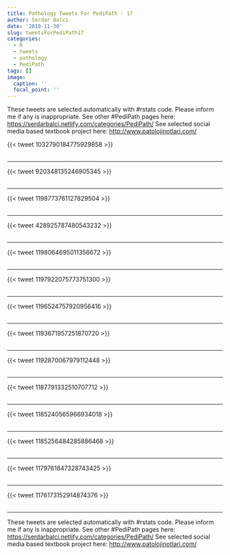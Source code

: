 ```yaml
---
title: Pathology Tweets For PediPath - 17
author: Serdar Balci
date: '2019-11-30'
slug: tweetsForPediPath17
categories:
  - R
  - tweets
  - pathology
  - PediPath
tags: []
image:
  caption: ''
  focal_point: ''
---
```



These tweets are selected automatically with #rstats code. Please inform me if any is inappropriate.
See other #PediPath pages here: https://serdarbalci.netlify.com/categories/PediPath/ 
See selected social media based textbook project here: http://www.patolojinotlari.com/

{{< tweet 1032790184775929858 >}}
<br>
<br>
<hr>
{{< tweet 920348135246905345 >}}
<br>
<br>
<hr>
{{< tweet 1198773761127829504 >}}
<br>
<br>
<hr>
{{< tweet 428925787480543232 >}}
<br>
<br>
<hr>
{{< tweet 1198064695011356672 >}}
<br>
<br>
<hr>
{{< tweet 1197922075773751300 >}}
<br>
<br>
<hr>
{{< tweet 1196524757920956416 >}}
<br>
<br>
<hr>
{{< tweet 1193671957251870720 >}}
<br>
<br>
<hr>
{{< tweet 1192870067979112448 >}}
<br>
<br>
<hr>
{{< tweet 1187791332510707712 >}}
<br>
<br>
<hr>
{{< tweet 1185240565966934018 >}}
<br>
<br>
<hr>
{{< tweet 1185256484285886468 >}}
<br>
<br>
<hr>
{{< tweet 1179761847328743425 >}}
<br>
<br>
<hr>
{{< tweet 1176173152914874376 >}}
<br>
<br>
<hr>


These tweets are selected automatically with #rstats code. Please inform me if any is inappropriate.
See other #PediPath pages here: https://serdarbalci.netlify.com/categories/PediPath/ 
See selected social media based textbook project here: http://www.patolojinotlari.com/
